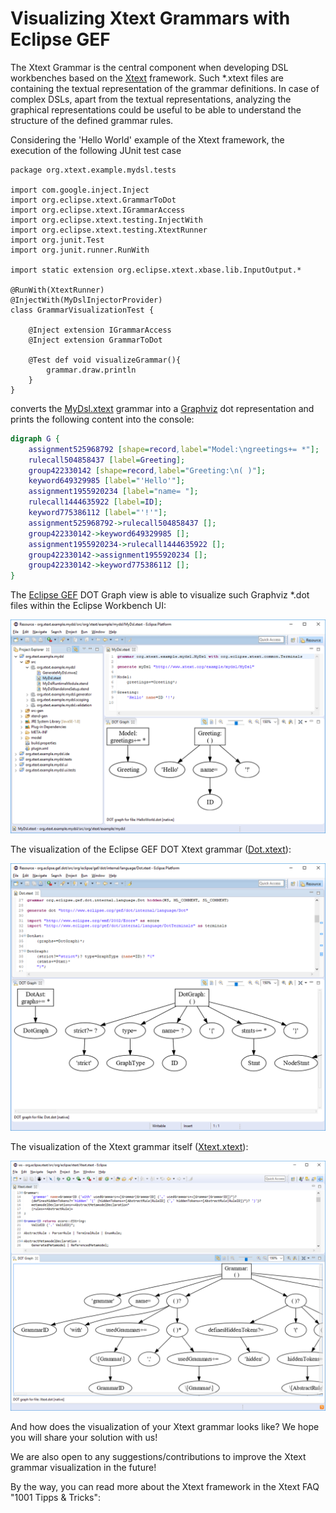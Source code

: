 # Visualizing Xtext Grammars with Eclipse GEF

The Xtext Grammar is the central component when developing DSL workbenches based on the [Xtext](https://www.eclipse.org/Xtext/) framework. Such *.xtext files are containing the textual representation of the grammar definitions. In case of complex DSLs, apart from the textual representations, analyzing the graphical representations could be  useful to be able to understand the structure of the defined grammar rules.

Considering the 'Hello World' example of the Xtext framework, the execution of the following JUnit test case

```Xtend
package org.xtext.example.mydsl.tests

import com.google.inject.Inject
import org.eclipse.xtext.GrammarToDot
import org.eclipse.xtext.IGrammarAccess
import org.eclipse.xtext.testing.InjectWith
import org.eclipse.xtext.testing.XtextRunner
import org.junit.Test
import org.junit.runner.RunWith

import static extension org.eclipse.xtext.xbase.lib.InputOutput.*

@RunWith(XtextRunner)
@InjectWith(MyDslInjectorProvider)
class GrammarVisualizationTest {

	@Inject extension IGrammarAccess
	@Inject extension GrammarToDot

	@Test def void visualizeGrammar(){
		grammar.draw.println
	}
}
```

converts the [MyDsl.xtext](https://github.com/eclipse/xtext-core/blob/master/org.eclipse.xtext.tests/testdata/wizard-expectations/org.xtext.example.full/org.xtext.example.full.parent/org.xtext.example.full/src/org/xtext/example/mydsl/MyDsl.xtext) grammar into a [Graphviz](http://www.graphviz.org/) dot representation and prints the following content into the console:

```dot
digraph G {
	assignment525968792 [shape=record,label="Model:\ngreetings+= *"];
	rulecall504858437 [label=Greeting];
	group422330142 [shape=record,label="Greeting:\n( )"];
	keyword649329985 [label="'Hello'"];
	assignment1955920234 [label="name= "];
	rulecall1444635922 [label=ID];
	keyword775386112 [label="'!'"];
	assignment525968792->rulecall504858437 [];
	group422330142->keyword649329985 [];
	assignment1955920234->rulecall1444635922 [];
	group422330142->assignment1955920234 [];
	group422330142->keyword775386112 [];
}
```

The [Eclipse GEF](https://www.eclipse.org/gef/) DOT Graph view is able to visualize such Graphviz *.dot files within the Eclipse Workbench UI:

![1_HelloWorldGrammarVisualization.png](images/1_HelloWorldGrammarVisualization.png)

The visualization of the Eclipse GEF DOT Xtext grammar ([Dot.xtext](https://github.com/eclipse/gef/blob/master/org.eclipse.gef.dot/src/org/eclipse/gef/dot/internal/language/Dot.xtext)):

![2_DotGrammarVisualization.png](images/2_DotGrammarVisualization.png)

The visualization of the Xtext grammar itself ([Xtext.xtext](https://github.com/eclipse/xtext-core/blob/master/org.eclipse.xtext/src/org/eclipse/xtext/Xtext.xtext)):

![3_XtextGrammarVisualization.png](images/3_XtextGrammarVisualization.png)

And how does the visualization of your Xtext grammar looks like? We hope you will share your solution with us!

We are also open to any suggestions/contributions to improve the Xtext grammar visualization in the future!

By the way, you can read more about the Xtext framework in the Xtext FAQ "1001 Tipps & Tricks":
